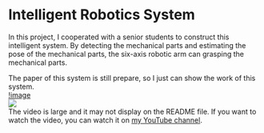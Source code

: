 # Intelligent Robotics System

In this project, I cooperated with a senior students to construct this intelligent system. By detecting the mechanical parts and estimating the pose of the mechanical parts, the six-axis robotic arm can grasping the mechanical parts.

The paper of this system is still prepare, so I just can show the work of this system.  
[!image](https://github.com/unswimmingduck/Intelligent_Robotics_System/blob/main/result.MOV)  
<img src="https://img.shields.io/badge/YouTube-FF0000?style=for-the-badge&logo=youtube&logoColor=white">  
The video is large and it may not display on the README file. If you want to watch the video, you can watch it on [my YouTube channel](https://youtu.be/1wn_vTOXPSc?si=l1H0bcamZGRClOv2).
